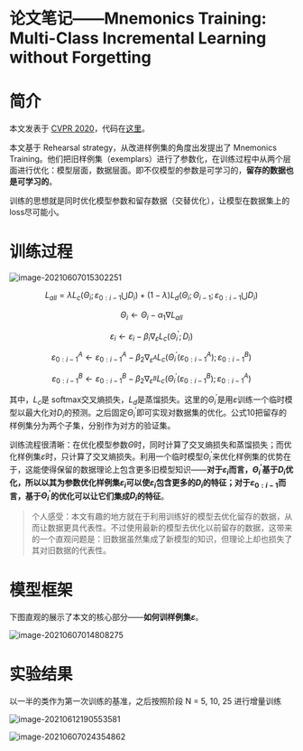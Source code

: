 # 论文笔记——Mnemonics Training: Multi-Class Incremental Learning without Forgetting


# 简介

本文发表于 [CVPR 2020](https://arxiv.org/pdf/2002.10211.pdf)，代码在[这里](https://github.com/yaoyao-liu/mnemonics)。

本文基于 Rehearsal strategy，从改进样例集的角度出发提出了 Mnemonics Training。他们把旧样例集（exemplars）进行了参数化，在训练过程中从两个层面进行优化：模型层面，数据层面。即不仅模型的参数是可学习的，**留存的数据也是可学习的**。

训练的思想就是同时优化模型参数和留存数据（交替优化），让模型在数据集上的loss尽可能小。



# 训练过程

![image-20210607015302251](https://i.loli.net/2021/06/07/yQbuxFCiYkzKJ4L.png)

$$L_{all} = \lambda L_c(\Theta_i;\varepsilon_{0:i-1}\bigcup D_i)+(1-\lambda)L_d(\Theta_i;\Theta_{i-1};\varepsilon_{0:i-1}\bigcup D_i) \tag{5}$$

$$\Theta_{i}\leftarrow\Theta_i-\alpha_1\nabla L_{all} \tag{6}$$

$$\varepsilon_i\leftarrow\varepsilon_i-\beta_i\nabla_{\varepsilon}L_c(\Theta_i^{'};D_i) \tag{9}$$

$$\varepsilon_{0:i-1}^{A}\leftarrow\varepsilon^A_{0:i-1}-\beta_2\nabla_{\varepsilon^A}L_c(\Theta^{'}_i(\varepsilon^A_{0:i-1});\varepsilon^B_{0:i-1}) \tag{10a}$$

$$\varepsilon_{0:i-1}^{B}\leftarrow\varepsilon^B_{0:i-1}-\beta_2\nabla_{\varepsilon^B}L_c(\Theta^{'}_i(\varepsilon^B_{0:i-1});\varepsilon^A_{0:i-1}) \tag{10b}$$

其中，$L_c$是 softmax交叉熵损失，$L_d$是蒸馏损失。这里的$\Theta_i^{'}$是用$\varepsilon$训练一个临时模型以最大化对$D_i$的预测。之后固定$\Theta_i^{'}$即可实现对数据集的优化。公式10把留存的样例集分为两个子集，分别作为对方的验证集。

训练流程很清晰：在优化模型参数$\Theta$时，同时计算了交叉熵损失和蒸馏损失；而优化样例集$\varepsilon$时，只计算了交叉熵损失。利用一个临时模型$\Theta_i^{'}$来优化样例集的优势在于，这能使得保留的数据理论上包含更多旧模型知识——**对于$\varepsilon_i$而言，$\Theta_i^{'}$基于$D_i$优化，所以以其为参数优化样例集$\varepsilon_i$可以使$\varepsilon_i$包含更多的$D_i$的特征；对于$\varepsilon_{0:i-1}$而言，基于$\Theta_i^{'}$的优化可以让它们集成$D_i$的特征**。

> 个人感受：本文有趣的地方就在于利用训练好的模型去优化留存的数据，从而让数据更具代表性。不过使用最新的模型去优化以前留存的数据，这带来的一个直观问题是：旧数据虽然集成了新模型的知识，但理论上却也损失了其对旧数据的代表性。

# 模型框架

下图直观的展示了本文的核心部分——**如何训样例集$\varepsilon$**。

![image-20210607014808275](https://i.loli.net/2021/06/07/2kFRlgpwjJCdmnv.png)



# 实验结果

以一半的类作为第一次训练的基准，之后按照阶段 N = 5, 10, 25 进行增量训练

![image-20210612190553581](https://i.loli.net/2021/06/12/vH2tTWjAs96ci78.png)

![image-20210607024354862](https://i.loli.net/2021/06/07/TSpRx6gLWusCqE5.png)


